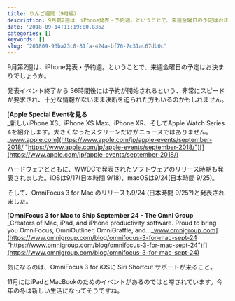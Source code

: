 ```yaml
---
title: りんご週間（9月編）
description: 9月第2週は、iPhone発表・予約週。ということで、来週金曜日の予定はお決まりでしょうか。
date: '2018-09-14T11:19:00.836Z'
categories: []
keywords: []
slug: "201809-93ba23c8-81fa-424a-bf76-7c31ac67db0c"
---
```

9月第2週は、iPhone発表・予約週。ということで、来週金曜日の予定はお決まりでしょうか。

発表イベント終了から 36時間後には予約が開始されるという、非常にスピードが要求され、十分な情報がないまま決断を迫られた方もいるのかもしれません。

[**Apple Special Eventを見る**  
_新しいiPhone XS、iPhone XS Max、iPhone XR、そしてApple Watch Series 4を紹介します。大きくなったスクリーンだけがニュースではありません。_www.apple.com](https://www.apple.com/jp/apple-events/september-2018/ "https://www.apple.com/jp/apple-events/september-2018/")[](https://www.apple.com/jp/apple-events/september-2018/)

ハードウェアとともに、WWDCで発表されたソフトウェアのリリース時期も発表されました。iOSは9/17(日本時間 9/18)、macOSは9/24(日本時間 9/25)。

そして、OmniFocus 3 for Mac のリリースも9/24 (日本時間 9/25?)と発表されました。

[**OmniFocus 3 for Mac to Ship September 24 - The Omni Group**  
_Creators of Mac, iPad, and iPhone productivity software. Proud to bring you OmniFocus, OmniOutliner, OmniGraffle, and…_www.omnigroup.com](https://www.omnigroup.com/blog/omnifocus-3-for-mac-sept-24 "https://www.omnigroup.com/blog/omnifocus-3-for-mac-sept-24")[](https://www.omnigroup.com/blog/omnifocus-3-for-mac-sept-24)

気になるのは、OmniFocus 3 for iOSに Siri Shortcut サポートが来ること。

11月にはiPadとMacBookのためのイベントがあるのではと噂されています。今年の冬は新しい生活になってそうですね。